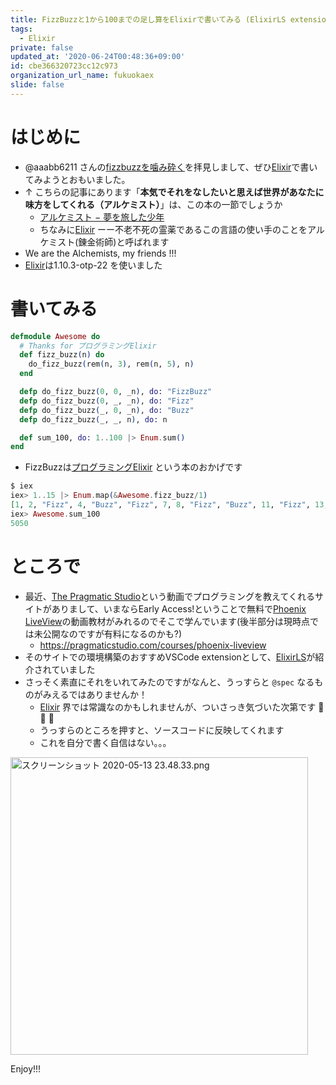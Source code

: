 ```yaml
---
title: FizzBuzzと1から100までの足し算をElixirで書いてみる (ElixirLS extensionをいれてみる)
tags:
  - Elixir
private: false
updated_at: '2020-06-24T00:48:36+09:00'
id: cbe366320723cc12c973
organization_url_name: fukuokaex
slide: false
---
```

# はじめに
- @aaabb6211 さんの[fizzbuzzを噛み砕く](https://qiita.com/aaabb6211/items/f1ec6d32075a96598ba0)を拝見しまして、ぜひ[Elixir](https://elixir-lang.org/)で書いてみようとおもいました。
- ↑ こちらの記事にあります「**本気でそれをなしたいと思えば世界があなたに味方をしてくれる（アルケミスト）**」は、この本の一節でしょうか
    - [アルケミスト − 夢を旅した少年](https://www.amazon.co.jp/dp/404275001X)
    - ちなみに[Elixir](https://elixir-lang.org/) ーー不老不死の霊薬であるこの言語の使い手のことをアルケミスト(錬金術師)と呼ばれます
- We are the Alchemists, my friends !!!
- [Elixir](https://elixir-lang.org/)は1.10.3-otp-22 を使いました

# 書いてみる

```elixir:lib/awesome.ex
defmodule Awesome do
  # Thanks for プログラミングElixir
  def fizz_buzz(n) do
    do_fizz_buzz(rem(n, 3), rem(n, 5), n)
  end

  defp do_fizz_buzz(0, 0, _n), do: "FizzBuzz"
  defp do_fizz_buzz(0, _, _n), do: "Fizz"
  defp do_fizz_buzz(_, 0, _n), do: "Buzz"
  defp do_fizz_buzz(_, _, n), do: n

  def sum_100, do: 1..100 |> Enum.sum()
end
```
- FizzBuzzは[プログラミングElixir](https://www.amazon.co.jp/dp/4274219151) という本のおかげです

```elixir
$ iex
iex> 1..15 |> Enum.map(&Awesome.fizz_buzz/1)
[1, 2, "Fizz", 4, "Buzz", "Fizz", 7, 8, "Fizz", "Buzz", 11, "Fizz", 13, 14, "FizzBuzz"]
iex> Awesome.sum_100
5050
```

# ところで
- 最近、[The Pragmatic Studio](https://pragmaticstudio.com/)という動画でプログラミングを教えてくれるサイトがありまして、いまならEarly Access!ということで無料で[Phoenix LiveView](https://github.com/phoenixframework/phoenix_live_view)の動画教材がみれるのでそこで学んでいます(後半部分は現時点では未公開なのですが有料になるのかも?)
    - https://pragmaticstudio.com/courses/phoenix-liveview
- そのサイトでの環境構築のおすすめVSCode extensionとして、[ElixirLS](https://marketplace.visualstudio.com/items?itemName=JakeBecker.elixir-ls)が紹介されていました
- さっそく素直にそれをいれてみたのですがなんと、うっすらと `@spec` なるものがみえるではありませんか！
    - [Elixir](https://elixir-lang.org/) 界では常識なのかもしれませんが、ついさっき気づいた次第です :rocket: :rocket: :rocket: 
    - うっすらのところを押すと、ソースコードに反映してくれます
    - これを自分で書く自信はない。。。

<img width="476" alt="スクリーンショット 2020-05-13 23.48.33.png" src="https://qiita-image-store.s3.ap-northeast-1.amazonaws.com/0/131808/62558c58-9b8e-94bc-435b-ae1dc6d4a647.png">


Enjoy!!!
